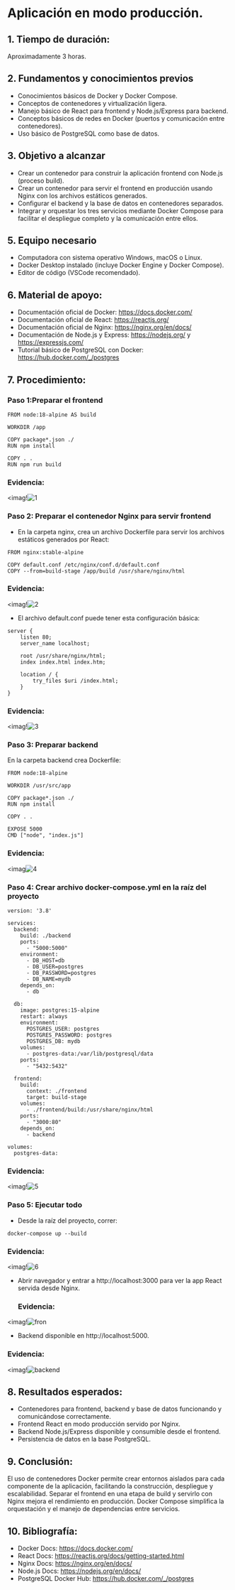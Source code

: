 #  Aplicación en modo producción.
## 1. Tiempo de duración:
Aproximadamente 3 horas.
## 2. Fundamentos y conocimientos previos
- Conocimientos básicos de Docker y Docker Compose.
- Conceptos de contenedores y virtualización ligera.
- Manejo básico de React para frontend y Node.js/Express para backend.
- Conceptos básicos de redes en Docker (puertos y comunicación entre contenedores).
- Uso básico de PostgreSQL como base de datos.
## 3. Objetivo a alcanzar
- Crear un contenedor para construir la aplicación frontend con Node.js (proceso build).
- Crear un contenedor para servir el frontend en producción usando Nginx con los archivos estáticos generados.
- Configurar el backend y la base de datos en contenedores separados.
- Integrar y orquestar los tres servicios mediante Docker Compose para facilitar el despliegue completo y la comunicación entre ellos.
## 5. Equipo necesario
- Computadora con sistema operativo Windows, macOS o Linux.
- Docker Desktop instalado (incluye Docker Engine y Docker Compose).
- Editor de código (VSCode recomendado).
## 6. Material de apoyo:
- Documentación oficial de Docker: https://docs.docker.com/
- Documentación oficial de React: https://reactjs.org/
- Documentación oficial de Nginx: https://nginx.org/en/docs/
- Documentación de Node.js y Express: https://nodejs.org/ y https://expressjs.com/
- Tutorial básico de PostgreSQL con Docker: https://hub.docker.com/_/postgres
## 7. Procedimiento:
### Paso 1:Preparar el frontend
```
FROM node:18-alpine AS build

WORKDIR /app

COPY package*.json ./
RUN npm install

COPY . .
RUN npm run build
````
### Evidencia:
<imag!![1](https://github.com/user-attachments/assets/6c67b17d-09dd-417d-a504-b3ed277338fc)

### Paso 2: Preparar el contenedor Nginx para servir frontend
- En la carpeta nginx, crea un archivo Dockerfile para servir los archivos estáticos generados por React:
```
FROM nginx:stable-alpine

COPY default.conf /etc/nginx/conf.d/default.conf
COPY --from=build-stage /app/build /usr/share/nginx/html
````
### Evidencia:
<imag!![2](https://github.com/user-attachments/assets/4dbea271-c35f-46e9-ab4f-3b7b2af2c830)

- El archivo default.conf puede tener esta configuración básica:
```
server {
    listen 80;
    server_name localhost;

    root /usr/share/nginx/html;
    index index.html index.htm;

    location / {
        try_files $uri /index.html;
    }
}
````
### Evidencia:
<imag!![3](https://github.com/user-attachments/assets/488bd59b-98ea-44d2-a656-8be1647b9ee8)

### Paso 3: Preparar backend
En la carpeta backend crea Dockerfile:
```
FROM node:18-alpine

WORKDIR /usr/src/app

COPY package*.json ./
RUN npm install

COPY . .

EXPOSE 5000
CMD ["node", "index.js"]
````
### Evidencia:
<imag![4](https://github.com/user-attachments/assets/767b0558-00b3-466e-8267-20e07321eae5)

### Paso 4: Crear archivo docker-compose.yml en la raíz del proyecto
```
version: '3.8'

services:
  backend:
    build: ./backend
    ports:
      - "5000:5000"
    environment:
      - DB_HOST=db
      - DB_USER=postgres
      - DB_PASSWORD=postgres
      - DB_NAME=mydb
    depends_on:
      - db

  db:
    image: postgres:15-alpine
    restart: always
    environment:
      POSTGRES_USER: postgres
      POSTGRES_PASSWORD: postgres
      POSTGRES_DB: mydb
    volumes:
      - postgres-data:/var/lib/postgresql/data
    ports:
      - "5432:5432"

  frontend:
    build:
      context: ./frontend
      target: build-stage
    volumes:
      - ./frontend/build:/usr/share/nginx/html
    ports:
      - "3000:80"
    depends_on:
      - backend

volumes:
  postgres-data:
````
### Evidencia:
<imag!![5](https://github.com/user-attachments/assets/d650962c-1e79-4416-aeb4-c668699a8a6d)

### Paso 5: Ejecutar todo
- Desde la raíz del proyecto, correr:
```
docker-compose up --build
````
### Evidencia:
<imag!![6](https://github.com/user-attachments/assets/75893ef5-30c0-429e-9e11-ab1345eab2bf)

- Abrir navegador y entrar a http://localhost:3000 para ver la app React servida desde Nginx.
  ### Evidencia:
<imag!![fron](https://github.com/user-attachments/assets/f96e6235-9f59-4a09-b24e-4ee8f8f2e189)

- Backend disponible en http://localhost:5000.
### Evidencia:
<imag!![backend](https://github.com/user-attachments/assets/d66b7a49-7811-4a1f-b550-7cedc6c62663)

## 8. Resultados esperados:
- Contenedores para frontend, backend y base de datos funcionando y comunicándose correctamente.
- Frontend React en modo producción servido por Nginx.
- Backend Node.js/Express disponible y consumible desde el frontend.
- Persistencia de datos en la base PostgreSQL.
## 9. Conclusión: 
El uso de contenedores Docker permite crear entornos aislados para cada componente de la aplicación, facilitando la construcción, despliegue y escalabilidad. Separar el frontend en una etapa de build y servirlo con Nginx mejora el rendimiento en producción. Docker Compose simplifica la orquestación y el manejo de dependencias entre servicios.
## 10. Bibliografía:
- Docker Docs: https://docs.docker.com/
- React Docs: https://reactjs.org/docs/getting-started.html
- Nginx Docs: https://nginx.org/en/docs/
- Node.js Docs: https://nodejs.org/en/docs/
- PostgreSQL Docker Hub: https://hub.docker.com/_/postgres
  
